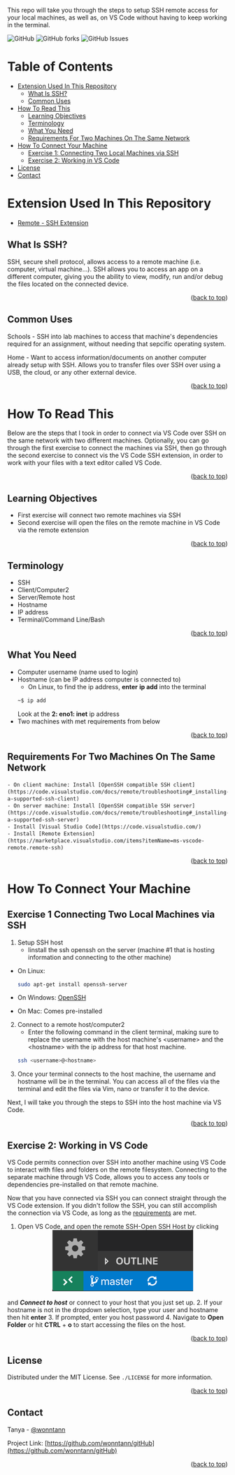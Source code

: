 This repo will take you through the steps to setup SSH remote access for your local machines, as well as, on VS Code without having to keep working in the terminal.


<!--  SHIELDS  -->
![GitHub](https://img.shields.io/github/license/wonntann/vs-code?color=informational&logoColor=yellow&style=for-the-badge)
![GitHub forks](https://img.shields.io/github/forks/wonntann/vs-code?color=red&style=for-the-badge)
![GitHub Issues](https://img.shields.io/github/issues-raw/wonntann/vs-code?color=critical&style=for-the-badge)

<div id="top"></div>

# Table of Contents
- [Extension Used In This Repository](#extension-used-in-this-repository) 
    - [What Is SSH?](#what-is-ssh?)
    - [Common Uses](#common-uses)
- [How To Read This](#how-to-read-this)
    - [Learning Objectives](#learning-objectives)  
    - [Terminology](#terminology)  
    - [What You Need](#what-you-need")
    - [Requirements For Two Machines On The Same Network](#requirements-for-machines-on-the-same-network)
- [How To Connect Your Machine](#how-to-connect-your-machine)
    - [Exercise 1: Connecting Two Local Machines via SSH](#exercise-1-connecting-two-local-machines-via-ssh)
    - [Exercise 2: Working in VS Code](#exercise-2-working-in-vs-code)
- [License](#license)
- [Contact](#contact)
 

# Extension Used In This Repository
- [Remote - SSH Extension](https://marketplace.visualstudio.com/items?itemName=ms-vscode-remote.remote-ssh)

## What Is SSH?
SSH, secure shell protocol, allows access to a remote machine (i.e. computer, virtual machine...). SSH allows you to access an app on a different computer, giving you the ability to view, modify, run and/or debug the files located on the connected device.
<p align="right">(<a href="#top">back to top</a>)</p>

## Common Uses
Schools
    - SSH into lab machines to access that machine's dependencies required for an assignment, without needing that sepcific operating system.

Home
    - Want to access information/documents on another computer already setup with SSH. Allows you to transfer files over SSH over using a USB, the cloud, or any other external device.

<p align="right">(<a href="#top">back to top</a>)</p>

# How To Read This
Below are the steps that I took in order to connect via VS Code over SSH on the same network with two different machines. Optionally, you can go through the first exercise to connect the machines via SSH, then go through the second exercise to connect vis the VS Code SSH extension, in order to work with your files with a text editor called VS Code.
<p align="right">(<a href="#top">back to top</a>)</p>

## Learning Objectives
- First exercise will connect two remote machines via SSH
- Second exercise will open the files on the remote machine in VS Code via the remote extension
<p align="right">(<a href="#top">back to top</a>)</p>

## Terminology
- SSH
- Client/Computer2
- Server/Remote host
- Hostname
- IP address
- Terminal/Command Line/Bash
<p align="right">(<a href="#top">back to top</a>)</p>

## What You Need
- Computer username (name used to login)
- Hostname (can be IP address computer is connected to)
    - On Linux, to find the ip address, **enter** **ip add** into the terminal
    ``` bash
    ~$ ip add
    ```
    Look at the **2: eno1: inet** ip address
- Two machines with met requirements from below

<p align="right">(<a href="#top">back to top</a>)</p>


<div id="requirements"></div>

## Requirements For Two Machines On The Same Network
    - On client machine: Install [OpenSSH compatible SSH client](https://code.visualstudio.com/docs/remote/troubleshooting#_installing-a-supported-ssh-client)
    - On server machine: Install [OpenSSH compatible SSH server](https://code.visualstudio.com/docs/remote/troubleshooting#_installing-a-supported-ssh-server)
    - Install [Visual Studio Code](https://code.visualstudio.com/)
    - Install [Remote Extension](https://marketplace.visualstudio.com/items?itemName=ms-vscode-remote.remote-ssh)
<p align="right">(<a href="#top">back to top</a>)</p>

# How To Connect Your Machine
## Exercise 1 Connecting Two Local Machines via SSH
1. Setup SSH host
    - Iinstall the ssh openssh on the server (machine #1 that is hosting information and connecting to the other machine)
- On Linux:
    ``` bash
    sudo apt-get install openssh-server
    ```
- On Windows: [OpenSSH](https://docs.microsoft.com/en-us/windows-server/administration/openssh/openssh_install_firstuse)

- On Mac: Comes pre-installed

2. Connect to a remote host/computer2
    - Enter the following command in the client terminal, making sure to replace the username with the host machine's \<username> and the \<hostname> with the ip address for that host machine.
    ``` bash
    ssh <username>@<hostname>
    ```
3. Once your terminal connects to the host machine, the username and hostname will be in the terminal. You can access all of the files via the terminal and edit the files via Vim, nano or transfer it to the device.

Next, I will take you through the steps to SSH into the host machine via VS Code.
<p align="right">(<a href="#top">back to top</a>)</p>

## Exercise 2: Working in VS Code
VS Code permits connection over SSH into another machine using VS Code to interact with files and folders on the remote filesystem. Connecting to the separate machine through VS Code, allows you to access any tools or dependencies pre-installed on that remote machine.

Now that you have connected via SSH you can connect straight through the VS Code extension. If you didn't follow the SSH, you can still accomplish the connection via VS Code, as long as the <a href="#requirements">requirements</a> are met.

1. Open VS Code, and open the remote SSH-Open SSH Host by clicking <div align="center">![extension](/assets/extension.png) </div>

and ***Connect to host*** or connect to your host that you just set up.
2. If your hostname is not in the dropdown selection, type your user and hostname then hit **enter**
3. If prompted, enter you host password
4. Navigate to **Open Folder** or hit **CTRL** + **o** to start accessing the files on the host.

<p align="right">(<a href="#top">back to top</a>)</p>


<!-- LICENSE -->
## License
Distributed under the MIT License. See `./LICENSE` for more information.

<p align="right">(<a href="#top">back to top</a>)</p>


<!-- CONTACT -->
## Contact
Tanya - [@wonntann](https://twitter.com/wonntann)

Project Link: [https://github.com/wonntann/gitHub](https://github.com/wonntann/gitHub)

<p align="right">(<a href="#top">back to top</a>)</p>

